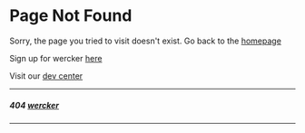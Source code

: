 # Page Not Found

Sorry, the page you tried to visit doesn't exist. Go back to the [homepage](/)

Sign up for wercker [here](https://app.wercker.com/users/new/)

Visit our [dev center](http://devcenter.wercker.com/)

-------
##### 404 [wercker](https://app.wercker.com)
-------
